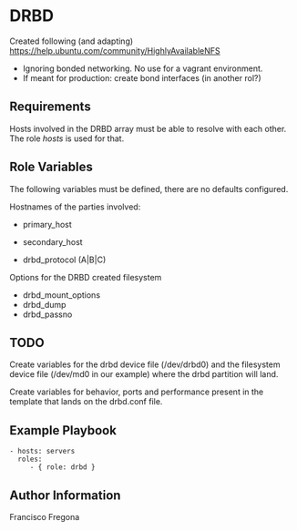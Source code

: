 DRBD
=========

Created following (and adapting) https://help.ubuntu.com/community/HighlyAvailableNFS

* Ignoring bonded networking. No use for a vagrant environment.
* If meant for production: create bond interfaces (in another rol?)


Requirements
------------

Hosts involved in the DRBD array must be able to resolve with each other. The role _hosts_ is used for that.

Role Variables
--------------

The following variables must be defined, there are no defaults configured.

Hostnames of the parties involved:

* primary_host
* secondary_host

* drbd_protocol (A|B|C)

Options for the DRBD created filesystem

* drbd_mount_options
* drbd_dump
* drbd_passno

TODO
----

Create variables for the drbd device file (/dev/drbd0) and the filesystem device file (/dev/md0 in our example) where the drbd partition will land.

Create variables for behavior, ports and performance present in the template that lands on  the drbd.conf file.


Example Playbook
----------------

    - hosts: servers
      roles:
         - { role: drbd }

Author Information
------------------

Francisco Fregona
